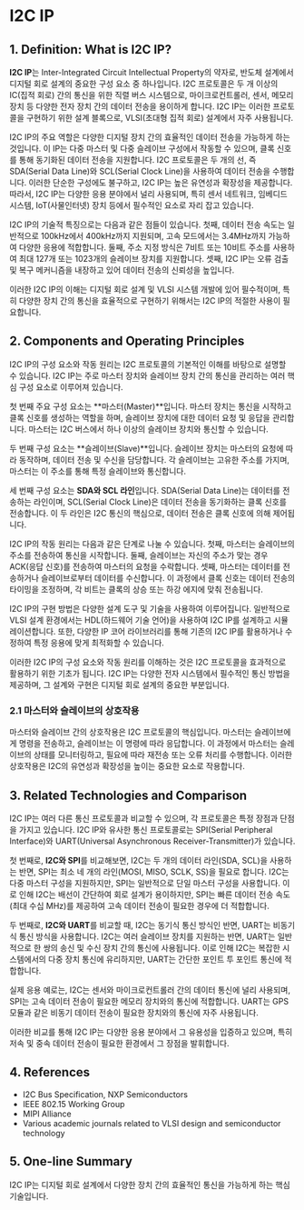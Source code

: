 # I2C IP

## 1. Definition: What is **I2C IP**?
**I2C IP**는 Inter-Integrated Circuit Intellectual Property의 약자로, 반도체 설계에서 디지털 회로 설계의 중요한 구성 요소 중 하나입니다. I2C 프로토콜은 두 개 이상의 IC(집적 회로) 간의 통신을 위한 직렬 버스 시스템으로, 마이크로컨트롤러, 센서, 메모리 장치 등 다양한 전자 장치 간의 데이터 전송을 용이하게 합니다. I2C IP는 이러한 프로토콜을 구현하기 위한 설계 블록으로, VLSI(초대형 집적 회로) 설계에서 자주 사용됩니다.

I2C IP의 주요 역할은 다양한 디지털 장치 간의 효율적인 데이터 전송을 가능하게 하는 것입니다. 이 IP는 다중 마스터 및 다중 슬레이브 구성에서 작동할 수 있으며, 클록 신호를 통해 동기화된 데이터 전송을 지원합니다. I2C 프로토콜은 두 개의 선, 즉 SDA(Serial Data Line)와 SCL(Serial Clock Line)을 사용하여 데이터 전송을 수행합니다. 이러한 단순한 구성에도 불구하고, I2C IP는 높은 유연성과 확장성을 제공합니다. 따라서, I2C IP는 다양한 응용 분야에서 널리 사용되며, 특히 센서 네트워크, 임베디드 시스템, IoT(사물인터넷) 장치 등에서 필수적인 요소로 자리 잡고 있습니다.

I2C IP의 기술적 특징으로는 다음과 같은 점들이 있습니다. 첫째, 데이터 전송 속도는 일반적으로 100kHz에서 400kHz까지 지원되며, 고속 모드에서는 3.4MHz까지 가능하여 다양한 응용에 적합합니다. 둘째, 주소 지정 방식은 7비트 또는 10비트 주소를 사용하여 최대 127개 또는 1023개의 슬레이브 장치를 지원합니다. 셋째, I2C IP는 오류 검출 및 복구 메커니즘을 내장하고 있어 데이터 전송의 신뢰성을 높입니다.

이러한 I2C IP의 이해는 디지털 회로 설계 및 VLSI 시스템 개발에 있어 필수적이며, 특히 다양한 장치 간의 통신을 효율적으로 구현하기 위해서는 I2C IP의 적절한 사용이 필요합니다.

## 2. Components and Operating Principles
I2C IP의 구성 요소와 작동 원리는 I2C 프로토콜의 기본적인 이해를 바탕으로 설명할 수 있습니다. I2C IP는 주로 마스터 장치와 슬레이브 장치 간의 통신을 관리하는 여러 핵심 구성 요소로 이루어져 있습니다.

첫 번째 주요 구성 요소는 **마스터(Master)**입니다. 마스터 장치는 통신을 시작하고 클록 신호를 생성하는 역할을 하며, 슬레이브 장치에 대한 데이터 요청 및 응답을 관리합니다. 마스터는 I2C 버스에서 하나 이상의 슬레이브 장치와 통신할 수 있습니다.

두 번째 구성 요소는 **슬레이브(Slave)**입니다. 슬레이브 장치는 마스터의 요청에 따라 동작하며, 데이터 전송 및 수신을 담당합니다. 각 슬레이브는 고유한 주소를 가지며, 마스터는 이 주소를 통해 특정 슬레이브와 통신합니다.

세 번째 구성 요소는 **SDA와 SCL 라인**입니다. SDA(Serial Data Line)는 데이터를 전송하는 라인이며, SCL(Serial Clock Line)은 데이터 전송을 동기화하는 클록 신호를 전송합니다. 이 두 라인은 I2C 통신의 핵심으로, 데이터 전송은 클록 신호에 의해 제어됩니다.

I2C IP의 작동 원리는 다음과 같은 단계로 나눌 수 있습니다. 첫째, 마스터는 슬레이브의 주소를 전송하여 통신을 시작합니다. 둘째, 슬레이브는 자신의 주소가 맞는 경우 ACK(응답 신호)를 전송하여 마스터의 요청을 수락합니다. 셋째, 마스터는 데이터를 전송하거나 슬레이브로부터 데이터를 수신합니다. 이 과정에서 클록 신호는 데이터 전송의 타이밍을 조정하며, 각 비트는 클록의 상승 또는 하강 에지에 맞춰 전송됩니다.

I2C IP의 구현 방법은 다양한 설계 도구 및 기술을 사용하여 이루어집니다. 일반적으로 VLSI 설계 환경에서는 HDL(하드웨어 기술 언어)을 사용하여 I2C IP를 설계하고 시뮬레이션합니다. 또한, 다양한 IP 코어 라이브러리를 통해 기존의 I2C IP를 활용하거나 수정하여 특정 응용에 맞게 최적화할 수 있습니다.

이러한 I2C IP의 구성 요소와 작동 원리를 이해하는 것은 I2C 프로토콜을 효과적으로 활용하기 위한 기초가 됩니다. I2C IP는 다양한 전자 시스템에서 필수적인 통신 방법을 제공하며, 그 설계와 구현은 디지털 회로 설계의 중요한 부분입니다.

### 2.1 마스터와 슬레이브의 상호작용
마스터와 슬레이브 간의 상호작용은 I2C 프로토콜의 핵심입니다. 마스터는 슬레이브에게 명령을 전송하고, 슬레이브는 이 명령에 따라 응답합니다. 이 과정에서 마스터는 슬레이브의 상태를 모니터링하고, 필요에 따라 재전송 또는 오류 처리를 수행합니다. 이러한 상호작용은 I2C의 유연성과 확장성을 높이는 중요한 요소로 작용합니다.

## 3. Related Technologies and Comparison
I2C IP는 여러 다른 통신 프로토콜과 비교할 수 있으며, 각 프로토콜은 특정 장점과 단점을 가지고 있습니다. I2C IP와 유사한 통신 프로토콜로는 SPI(Serial Peripheral Interface)와 UART(Universal Asynchronous Receiver-Transmitter)가 있습니다.

첫 번째로, **I2C와 SPI**를 비교해보면, I2C는 두 개의 데이터 라인(SDA, SCL)을 사용하는 반면, SPI는 최소 네 개의 라인(MOSI, MISO, SCLK, SS)을 필요로 합니다. I2C는 다중 마스터 구성을 지원하지만, SPI는 일반적으로 단일 마스터 구성을 사용합니다. 이로 인해 I2C는 배선이 간단하여 회로 설계가 용이하지만, SPI는 빠른 데이터 전송 속도(최대 수십 MHz)를 제공하여 고속 데이터 전송이 필요한 경우에 더 적합합니다.

두 번째로, **I2C와 UART**를 비교할 때, I2C는 동기식 통신 방식인 반면, UART는 비동기식 통신 방식을 사용합니다. I2C는 여러 슬레이브 장치를 지원하는 반면, UART는 일반적으로 한 쌍의 송신 및 수신 장치 간의 통신에 사용됩니다. 이로 인해 I2C는 복잡한 시스템에서의 다중 장치 통신에 유리하지만, UART는 간단한 포인트 투 포인트 통신에 적합합니다.

실제 응용 예로는, I2C는 센서와 마이크로컨트롤러 간의 데이터 통신에 널리 사용되며, SPI는 고속 데이터 전송이 필요한 메모리 장치와의 통신에 적합합니다. UART는 GPS 모듈과 같은 비동기 데이터 전송이 필요한 장치와의 통신에 자주 사용됩니다.

이러한 비교를 통해 I2C IP는 다양한 응용 분야에서 그 유용성을 입증하고 있으며, 특히 저속 및 중속 데이터 전송이 필요한 환경에서 그 장점을 발휘합니다.

## 4. References
- I2C Bus Specification, NXP Semiconductors
- IEEE 802.15 Working Group
- MIPI Alliance
- Various academic journals related to VLSI design and semiconductor technology

## 5. One-line Summary
I2C IP는 디지털 회로 설계에서 다양한 장치 간의 효율적인 통신을 가능하게 하는 핵심 기술입니다.